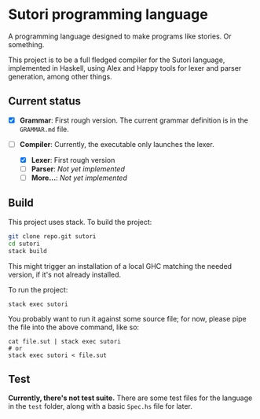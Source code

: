 # Sutori programming language

A programming language designed to make programs like stories. Or something.

This project is to be a full fledged compiler for the Sutori language, implemented in Haskell, using Alex and Happy tools for lexer and parser generation, among other things.

## Current status

+ [X] **Grammar**: First rough version. The current grammar definition is in the `GRAMMAR.md` file.

+ [ ] **Compiler**: Currently, the executable only launches the lexer.
  + [X] **Lexer**: First rough version
  + [ ] **Parser**: _Not yet implemented_
  + [ ] **More...**: _Not yet implemented_

## Build

This project uses stack. To build the project:

```bash
git clone repo.git sutori
cd sutori
stack build
```

This might trigger an installation of a local GHC matching the needed version, if it's not already installed. 

To run the project:

```
stack exec sutori
```

You probably want to run it against some source file; for now, please pipe the file into the above command, like so:

```
cat file.sut | stack exec sutori
# or
stack exec sutori < file.sut
```

## Test

**Currently, there's not test suite.** There are some test files for the language in the `test` folder, along with a basic `Spec.hs` file for later.
